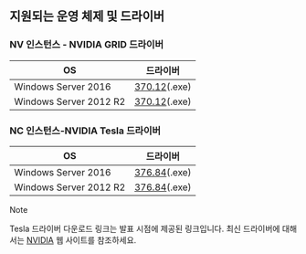 ## <a name="supported-operating-systems-and-drivers"></a>지원되는 운영 체제 및 드라이버

### <a name="nv-instances---nvidia-grid-drivers"></a>NV 인스턴스 - NVIDIA GRID 드라이버

| OS | 드라이버 |
| -------- |------------- |
| Windows Server 2016 | [370.12](https://go.microsoft.com/fwlink/?linkid=836843)(.exe) |
| Windows Server 2012 R2 | [370.12](https://go.microsoft.com/fwlink/?linkid=836844)(.exe)  |

### <a name="nc-instances---nvidia-tesla-drivers"></a>NC 인스턴스-NVIDIA Tesla 드라이버

| OS | 드라이버 |
| -------- |------------- |
| Windows Server 2016 | [376.84](http://us.download.nvidia.com/Windows/Quadro_Certified/376.84/376.84-tesla-desktop-winserver2016-international-whql.exe)(.exe) |
| Windows Server 2012 R2 | [376.84](http://us.download.nvidia.com/Windows/Quadro_Certified/376.84/376.84-tesla-desktop-winserver2008-2012r2-64bit-international-whql.exe)(.exe) |

> [!NOTE]
> Tesla 드라이버 다운로드 링크는 발표 시점에 제공된 링크입니다. 최신 드라이버에 대해서는 [NVIDIA](http://www.nvidia.com/) 웹 사이트를 참조하세요.
>